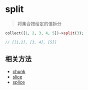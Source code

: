 # split

> 将集合按给定的值拆分

```php
collect([1, 2, 3, 4, 5])->split(3);

// [[1,2], [3, 4], [5]]
```

## 相关方法

- [chunk](chunk.md)
- [slice](slice.md)
- [splice](splice.md)